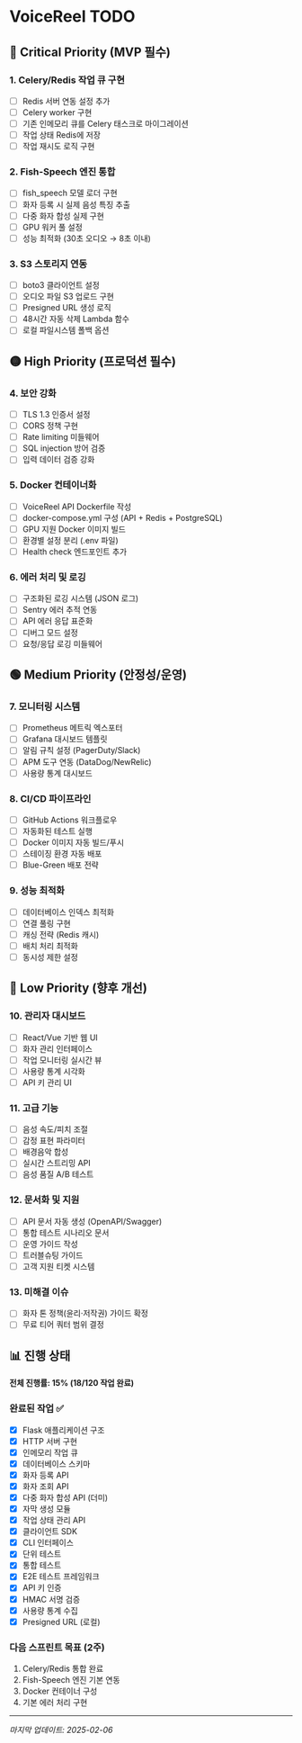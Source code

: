 # VoiceReel TODO

## 🔴 Critical Priority (MVP 필수)

### 1. Celery/Redis 작업 큐 구현
- [ ] Redis 서버 연동 설정 추가
- [ ] Celery worker 구현
- [ ] 기존 인메모리 큐를 Celery 태스크로 마이그레이션
- [ ] 작업 상태 Redis에 저장
- [ ] 작업 재시도 로직 구현

### 2. Fish-Speech 엔진 통합
- [ ] fish_speech 모델 로더 구현
- [ ] 화자 등록 시 실제 음성 특징 추출
- [ ] 다중 화자 합성 실제 구현
- [ ] GPU 워커 풀 설정
- [ ] 성능 최적화 (30초 오디오 → 8초 이내)

### 3. S3 스토리지 연동
- [ ] boto3 클라이언트 설정
- [ ] 오디오 파일 S3 업로드 구현
- [ ] Presigned URL 생성 로직
- [ ] 48시간 자동 삭제 Lambda 함수
- [ ] 로컬 파일시스템 폴백 옵션

## 🟡 High Priority (프로덕션 필수)

### 4. 보안 강화
- [ ] TLS 1.3 인증서 설정
- [ ] CORS 정책 구현
- [ ] Rate limiting 미들웨어
- [ ] SQL injection 방어 검증
- [ ] 입력 데이터 검증 강화

### 5. Docker 컨테이너화
- [ ] VoiceReel API Dockerfile 작성
- [ ] docker-compose.yml 구성 (API + Redis + PostgreSQL)
- [ ] GPU 지원 Docker 이미지 빌드
- [ ] 환경별 설정 분리 (.env 파일)
- [ ] Health check 엔드포인트 추가

### 6. 에러 처리 및 로깅
- [ ] 구조화된 로깅 시스템 (JSON 로그)
- [ ] Sentry 에러 추적 연동
- [ ] API 에러 응답 표준화
- [ ] 디버그 모드 설정
- [ ] 요청/응답 로깅 미들웨어

## 🟢 Medium Priority (안정성/운영)

### 7. 모니터링 시스템
- [ ] Prometheus 메트릭 엑스포터
- [ ] Grafana 대시보드 템플릿
- [ ] 알림 규칙 설정 (PagerDuty/Slack)
- [ ] APM 도구 연동 (DataDog/NewRelic)
- [ ] 사용량 통계 대시보드

### 8. CI/CD 파이프라인
- [ ] GitHub Actions 워크플로우
- [ ] 자동화된 테스트 실행
- [ ] Docker 이미지 자동 빌드/푸시
- [ ] 스테이징 환경 자동 배포
- [ ] Blue-Green 배포 전략

### 9. 성능 최적화
- [ ] 데이터베이스 인덱스 최적화
- [ ] 연결 풀링 구현
- [ ] 캐싱 전략 (Redis 캐시)
- [ ] 배치 처리 최적화
- [ ] 동시성 제한 설정

## 🔵 Low Priority (향후 개선)

### 10. 관리자 대시보드
- [ ] React/Vue 기반 웹 UI
- [ ] 화자 관리 인터페이스
- [ ] 작업 모니터링 실시간 뷰
- [ ] 사용량 통계 시각화
- [ ] API 키 관리 UI

### 11. 고급 기능
- [ ] 음성 속도/피치 조절
- [ ] 감정 표현 파라미터
- [ ] 배경음악 합성
- [ ] 실시간 스트리밍 API
- [ ] 음성 품질 A/B 테스트

### 12. 문서화 및 지원
- [ ] API 문서 자동 생성 (OpenAPI/Swagger)
- [ ] 통합 테스트 시나리오 문서
- [ ] 운영 가이드 작성
- [ ] 트러블슈팅 가이드
- [ ] 고객 지원 티켓 시스템

### 13. 미해결 이슈
- [ ] 화자 톤 정책(윤리·저작권) 가이드 확정
- [ ] 무료 티어 쿼터 범위 결정

## 📊 진행 상태

**전체 진행률: 15% (18/120 작업 완료)**

### 완료된 작업 ✅
- [x] Flask 애플리케이션 구조
- [x] HTTP 서버 구현
- [x] 인메모리 작업 큐
- [x] 데이터베이스 스키마
- [x] 화자 등록 API
- [x] 화자 조회 API
- [x] 다중 화자 합성 API (더미)
- [x] 자막 생성 모듈
- [x] 작업 상태 관리 API
- [x] 클라이언트 SDK
- [x] CLI 인터페이스
- [x] 단위 테스트
- [x] 통합 테스트
- [x] E2E 테스트 프레임워크
- [x] API 키 인증
- [x] HMAC 서명 검증
- [x] 사용량 통계 수집
- [x] Presigned URL (로컬)

### 다음 스프린트 목표 (2주)
1. Celery/Redis 통합 완료
2. Fish-Speech 엔진 기본 연동
3. Docker 컨테이너 구성
4. 기본 에러 처리 구현

---

*마지막 업데이트: 2025-02-06*
